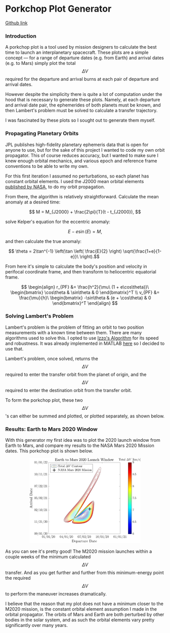 # Porkchop Plot Generator
[Github link](https://github.com/jeremyengels/interplanetary-porkchop)

### Introduction

A porkchop plot is a tool used by mission designers to calculate the best time to launch an interplanetary spacecraft. These plots are a simple concept — for a range of departure dates (e.g. from Earth) and arrival dates (e.g. to Mars) simply plot the total $$\Delta V$$ required for the departure and arrival burns at each pair of departure and arrival dates.

However despite the simplicity there is quite a lot of computation under the hood that is necessary to generate these plots. Namely, at each departure and arrival date pair, the ephemerides of both planets must be known, and then Lambert's problem must be solved to calculate a transfer trajectory. 

I was fascinated by these plots so I sought out to generate them myself.

### Propagating Planetary Orbits 

JPL publishes high-fidelity planetary ephemeris data that is open for anyone to use, but for the sake of this project I wanted to code my own orbit propagator. This of course reduces accuracy, but I wanted to make sure I knew enough orbital mechanics, and various epoch and reference frame conventions to be able to write my own. 

For this first iteration I assumed no perturbations, so each planet has constant orbital elements. I used the J2000 mean orbital elements [published by NASA](https://nssdc.gsfc.nasa.gov/planetary/planetfact.html), to do my orbit propagation. 

From there, the algorithm is relatively straightforward. Calculate the mean anomaly at a desired time:

$$ M = M_{J2000} + \frac{2\pi}{T}(t - t_{J2000}), $$

solve Kelper's equation for the eccentric anomaly:

$$ E - e\sin(E) = M, $$

and then calculate the true anomaly:

$$ \theta = 2\tan^{-1} \left(\tan \left( \frac{E}{2} \right) \sqrt{\frac{1+e}{1-e}}\ \right).$$

From here it's simple to calculate the body's position and velocity in perifocal coordinate frame, and then transform to heliocentric equatorial frame. 

$$
\begin{align}
	r_{PF} &= \frac{h^2}{\mu\ (1 + e\cos\theta)}\ \begin{bmatrix} \cos\theta & \sin\theta & 0  \end{bmatrix}^T \\
	v_{PF} &= \frac{\mu}{h}\  \begin{bmatrix} -\sin\theta & (e + \cos\theta) & 0 \end{bmatrix}^T
\end{align}
$$

### Solving Lambert's Problem 

Lambert's problem is the problem of fitting an orbit to two position measurements with a known time between them. There are many algorithms used to solve this. I opted to use [Izzo's Algorithm](https://arxiv.org/pdf/1403.2705.pdf) for its speed and robustness. It was already implemented in MATLAB [here](https://www.mathworks.com/matlabcentral/fileexchange/26348-robust-solver-for-lambert-s-orbital-boundary-value-problem) so I decided to use that. 

Lambert's problem, once solved, returns the $$\Delta V$$ required to enter the transfer orbit from the planet of origin, and the $$\Delta V$$ required to enter the destination orbit from the transfer orbit. 

To form the porkchop plot, these two $$\Delta V$$'s can either be summed and plotted, or plotted separately, as shown below.

### Results: Earth to Mars 2020 Window

With this generator my first idea was to plot the 2020 launch window from Earth to Mars, and compare my results to the NASA Mars 2020 Mission dates. This porkchop plot is shown below.

<p style="text-align:center">
  <img src="/img/porkchop.jpg" width="70%" />
</p>

As you can see it's pretty good! The M2020 mission launches within a couple weeks of the minimum calculated $$\Delta V$$ transfer. And as you get further and further from this minimum-energy point the required $$\Delta V$$ to perform the maneuver increases dramatically. 

I believe that the reason that my plot does not have a minimum closer to the M2020 mission, is the constant orbital element assumption I made in the orbital propagator. The orbits of Mars and Earth are both perturbed by other bodies in the solar system, and as such the orbital elements vary pretty significantly over many years. 

